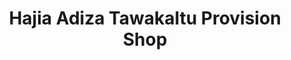 ---
title: "Hajia Adiza Tawakaltu Provision Shop"
url: /accra/hajia-adiza-tawakaltu-provision-shop/
shop: kiosk
---